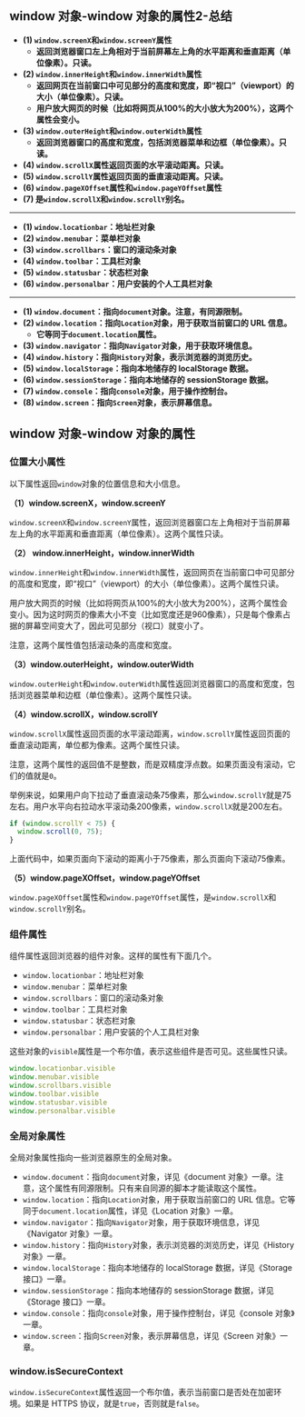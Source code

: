 ## window 对象-window 对象的属性2-总结

- **(1) `window.screenX`和`window.screenY`属性**
  - **返回浏览器窗口左上角相对于当前屏幕左上角的水平距离和垂直距离（单位像素）。只读。**
- **(2) `window.innerHeight`和`window.innerWidth`属性**
  - **返回网页在当前窗口中可见部分的高度和宽度，即“视口”（viewport）的大小（单位像素）。只读。**
  - **用户放大网页的时候（比如将网页从100%的大小放大为200%），这两个属性会变小。**
- **(3) `window.outerHeight`和`window.outerWidth`属性**
  - **返回浏览器窗口的高度和宽度，包括浏览器菜单和边框（单位像素）。只读。**
- **(4) `window.scrollX`属性返回页面的水平滚动距离。只读。**
- **(5) `window.scrollY`属性返回页面的垂直滚动距离。只读。**
- **(6) `window.pageXOffset`属性和`window.pageYOffset`属性**
- **(7) 是`window.scrollX`和`window.scrollY`别名。**

---

- **(1) `window.locationbar`：地址栏对象**
- **(2) `window.menubar`：菜单栏对象**
- **(3) `window.scrollbars`：窗口的滚动条对象**
- **(4) `window.toolbar`：工具栏对象**
- **(5) `window.statusbar`：状态栏对象**
- **(6) `window.personalbar`：用户安装的个人工具栏对象**

---

- **(1) `window.document`：指向`document`对象。注意，有同源限制。**
- **(2) `window.location`：指向`Location`对象，用于获取当前窗口的 URL 信息。**
  - **它等同于`document.location`属性。**
- **(3) `window.navigator`：指向`Navigator`对象，用于获取环境信息。**
- **(4) `window.history`：指向`History`对象，表示浏览器的浏览历史。**
- **(5) `window.localStorage`：指向本地储存的 localStorage 数据。**
- **(6) `window.sessionStorage`：指向本地储存的 sessionStorage 数据。**
- **(7) `window.console`：指向`console`对象，用于操作控制台。**
- **(8) `window.screen`：指向`Screen`对象，表示屏幕信息。**

## window 对象-window 对象的属性

### 位置大小属性

以下属性返回`window`对象的位置信息和大小信息。

**（1）window.screenX，window.screenY**

`window.screenX`和`window.screenY`属性，返回浏览器窗口左上角相对于当前屏幕左上角的水平距离和垂直距离（单位像素）。这两个属性只读。

**（2） window.innerHeight，window.innerWidth**

`window.innerHeight`和`window.innerWidth`属性，返回网页在当前窗口中可见部分的高度和宽度，即“视口”（viewport）的大小（单位像素）。这两个属性只读。

用户放大网页的时候（比如将网页从100%的大小放大为200%），这两个属性会变小。因为这时网页的像素大小不变（比如宽度还是960像素），只是每个像素占据的屏幕空间变大了，因此可见部分（视口）就变小了。

注意，这两个属性值包括滚动条的高度和宽度。

**（3）window.outerHeight，window.outerWidth**

`window.outerHeight`和`window.outerWidth`属性返回浏览器窗口的高度和宽度，包括浏览器菜单和边框（单位像素）。这两个属性只读。

**（4）window.scrollX，window.scrollY**

`window.scrollX`属性返回页面的水平滚动距离，`window.scrollY`属性返回页面的垂直滚动距离，单位都为像素。这两个属性只读。

注意，这两个属性的返回值不是整数，而是双精度浮点数。如果页面没有滚动，它们的值就是`0`。

举例来说，如果用户向下拉动了垂直滚动条75像素，那么`window.scrollY`就是75左右。用户水平向右拉动水平滚动条200像素，`window.scrollX`就是200左右。

```javascript
if (window.scrollY < 75) {
  window.scroll(0, 75);
}
```

上面代码中，如果页面向下滚动的距离小于75像素，那么页面向下滚动75像素。

**（5）window.pageXOffset，window.pageYOffset**

`window.pageXOffset`属性和`window.pageYOffset`属性，是`window.scrollX`和`window.scrollY`别名。

### 组件属性

组件属性返回浏览器的组件对象。这样的属性有下面几个。

- `window.locationbar`：地址栏对象
- `window.menubar`：菜单栏对象
- `window.scrollbars`：窗口的滚动条对象
- `window.toolbar`：工具栏对象
- `window.statusbar`：状态栏对象
- `window.personalbar`：用户安装的个人工具栏对象

这些对象的`visible`属性是一个布尔值，表示这些组件是否可见。这些属性只读。

```javascript
window.locationbar.visible
window.menubar.visible
window.scrollbars.visible
window.toolbar.visible
window.statusbar.visible
window.personalbar.visible
```

### 全局对象属性

全局对象属性指向一些浏览器原生的全局对象。

- `window.document`：指向`document`对象，详见《document 对象》一章。注意，这个属性有同源限制。只有来自同源的脚本才能读取这个属性。
- `window.location`：指向`Location`对象，用于获取当前窗口的 URL 信息。它等同于`document.location`属性，详见《Location 对象》一章。
- `window.navigator`：指向`Navigator`对象，用于获取环境信息，详见《Navigator 对象》一章。
- `window.history`：指向`History`对象，表示浏览器的浏览历史，详见《History 对象》一章。
- `window.localStorage`：指向本地储存的 localStorage 数据，详见《Storage 接口》一章。
- `window.sessionStorage`：指向本地储存的 sessionStorage 数据，详见《Storage 接口》一章。
- `window.console`：指向`console`对象，用于操作控制台，详见《console 对象》一章。
- `window.screen`：指向`Screen`对象，表示屏幕信息，详见《Screen 对象》一章。

### window.isSecureContext

`window.isSecureContext`属性返回一个布尔值，表示当前窗口是否处在加密环境。如果是 HTTPS 协议，就是`true`，否则就是`false`。
